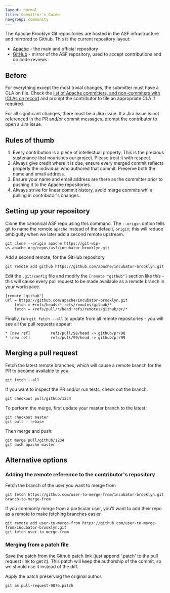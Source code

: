 ```yaml
---
layout: normal
title: Committer's Guide
navgroup: community
---
```


The Apache Brooklyn Git repositories are hosted in the ASF infrastructure and mirrored to Github. This is the current
repository layout:

- [Apache](https://git-wip-us.apache.org/repos/asf?s=incubator-brooklyn) - the main and official repository
- [GitHub](https://github.com/apache/incubator-brooklyn) - mirror of the ASF repository, used to accept contributions
  and do code reviews


Before
------

For everything except the most trivial changes, the submitter must have a CLA on file. Check the [list of Apache
committers, and non-commiters with ICLAs on record](https://people.apache.org/committer-index.html) and prompt the
contributor to file an appropriate CLA if required.

For all significant changes, there must be a Jira issue. If a Jira issue is not referenced in the PR and/or commit
messages, prompt the contributor to open a Jira issue.


Rules of thumb
--------------

1. Every contribution is a piece of intellectual property.  This is the precious sustenance that nourishes our
   project.  Please treat it with respect.
2. Always give credit where it is due, ensure every merged commit reflects properly the individual who authored that
   commit.  Preserve both the name and email address.
3. Ensure your name and email address are there as the committer prior to pushing it to the Apache repositories.
4. Always strive for linear commit history, avoid merge commits while pulling in contributor's changes.


Setting up your repository
--------------------------

Clone the canonical ASF repo using this command. The `--origin` option tells git to name the remote `apache` instead
of the default, `origin`; this will reduce ambiguity when we later add a second remote upstream.

    git clone --origin apache https://git-wip-us.apache.org/repos/asf/incubator-brooklyn.git

Add a second remote, for the GitHub repository.

    git remote add github https://github.com/apache/incubator-brooklyn.git

Edit the `.git/config` file and modify the `[remote "github"]` section like this - this will cause every pull request
to be made available as a remote branch in your workspace.

    [remote "github"]
    url = https://github.com/apache/incubator-brooklyn.git
        fetch = +refs/heads/*:refs/remotes/github/*
        fetch = +refs/pull/*/head:refs/remotes/github/pr/*

Finally, run `git fetch --all` to update from all remote repositories - you will see all the pull requests appear:

    * [new ref]         refs/pull/98/head -> github/pr/98
    * [new ref]         refs/pull/99/head -> github/pr/99


Merging a pull request
----------------------

Fetch the latest remote branches, which will cause a remote branch for the PR to become available to you.

    git fetch --all

If you want to inspect the PR and/or run tests, check out the branch:

    git checkout pull/github/1234

To perform the merge, first update your master branch to the latest:

    git checkout master
    git pull --rebase

Then merge and push:

    git merge pull/github/1234
    git push apache master


Alternative options
-------------------

### Adding the remote reference to the contributor's repository

Fetch the branch of the user you want to merge from

    git fetch https://github.com/user-to-merge-from/incubator-brooklyn.git branch-to-merge-from

If you commonly merge from a particular user, you'll want to add their repo as a remote to make fetching branches easier.

    git remote add user-to-merge-from https://github.com/user-to-merge-from/incubator-brooklyn.git
    git fetch user-to-merge-from


### Merging from a patch file

Save the patch from the Github patch link (just append '.patch' to the pull request link to get it). This patch will
keep the authorship of the commit, so we should use it instead of the diff.

Apply the patch preserving the original author:

    git am pull-request-9876.patch
